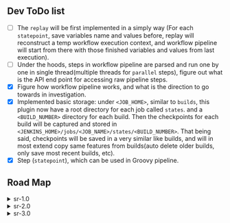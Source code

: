 
## Dev ToDo list

- [ ] The `replay` will be first implemented in a simply way (For each `statepoint`, save variables name and values before, replay will reconstruct a temp workflow execution context, and workflow pipeline will start from there with those finished variables and values from last execution).
- [ ] Under the hoods, steps in workflow pipeline are parsed and run one by one in single thread(multiple threads for `parallel` steps), figure out what is the API end point for accessing raw pipeline steps.
- [X] Figure how workflow pipeline works, and what is the direction to go towards in investigation.
- [X] Implemented basic storage: under `<JOB_HOME>`, similar to `builds`, this plugin now have a root directory for each job called `states`. and a `<BUILD_NUMBER>` directory for each build. Then the checkpoints for each build will be captured and stored in `<JENKINS_HOME>/jobs/<JOB_NAME>/states/<BUILD_NUMBER>`. That being said, checkpoints will be saved in a very similar like builds, and will in most extend copy same features from builds(auto delete older builds, only save most recent builds, etc).
- [x] Step (`statepoint`), which can be used in Groovy pipeline.

## Road Map

<details>
           <summary>sr-1.0</summary>
           <p>Beta version: `statepoint` can be used to define checkpoint in Groovy pipeline. Such pipelines can replay from a checkpoint that is before the last failure point(s). (Note: If such pipelines have parallel steps, replay can happen from each corresponding checkpoint right before their last failure.)</p>
</details>
<details>
           <summary>sr-2.0</summary>
           <p>A reliable version with only 1.0 featues: Bug fixes to make 1.0 reliable.</p>
</details>
<details>
           <summary>sr-3.0</summary>
           <p>A complete version: replay can happen from predefined checkpoint.</p>
</details>
